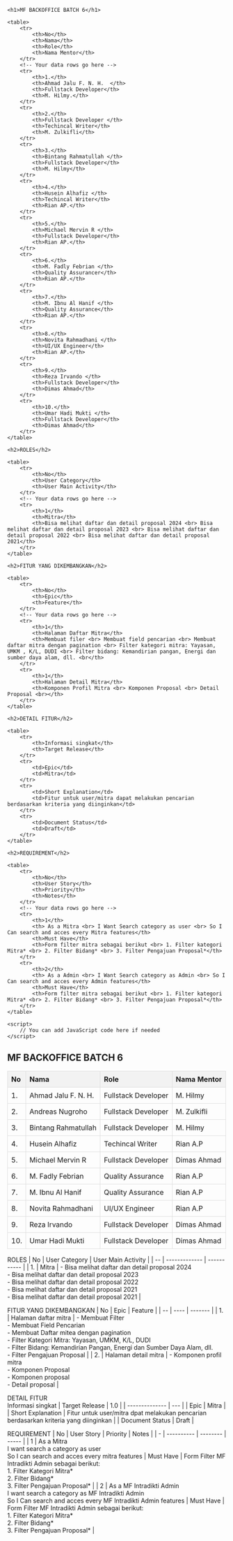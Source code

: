 <!DOCTYPE html>
<html lang="en">
<head>
    <meta charset="UTF-8">
    <meta name="viewport" content="width=device-width, initial-scale=1.0">
    <title>Project Documentation</title>
    <style>
        table {
            border-collapse: collapse;
            width: 100%;
        }
        th, td {
            border: 1px solid #dddddd;
            text-align: left;
            padding: 8px;
        }
        th {
            background-color: #f2f2f2;
        }
    </style>
</head>
<body>

    <h1>MF BACKOFFICE BATCH 6</h1>

    <table>
        <tr>
            <th>No</th>
            <th>Nama</th>
            <th>Role</th>
            <th>Nama Mentor</th>
        </tr>
        <!-- Your data rows go here -->
        <tr>
            <th>1.</th>
            <th>Ahmad Jalu F. N. H.	 </th>
            <th>Fullstack Developer</th>
            <th>M. Hilmy.</th>
        </tr>
        <tr>
            <th>2.</th>
            <th>Fullstack Developer </th>
            <th>Techincal Writer</th>
            <th>M. Zulkifli</th>
        </tr>
        <tr>
            <th>3.</th>
            <th>Bintang Rahmatullah </th>
            <th>Fullstack Developer</th>
            <th>M. Hilmy</th>
        </tr>
        <tr>
            <th>4.</th>
            <th>Husein Alhafiz </th>
            <th>Techincal Writer</th>
            <th>Rian AP.</th>
        </tr>
        <tr>
            <th>5.</th>
            <th>Michael Mervin R </th>
            <th>Fullstack Developer</th>
            <th>Rian AP.</th>
        </tr>
        <tr>
            <th>6.</th>
            <th>M. Fadly Febrian </th>
            <th>Quality Assurancer</th>
            <th>Rian AP.</th>
        </tr>
        <tr>
            <th>7.</th>
            <th>M. Ibnu Al Hanif </th>
            <th>Quality Assurance</th>
            <th>Rian AP.</th>
        </tr>
        <tr>
            <th>8.</th>
            <th>Novita Rahmadhani </th>
            <th>UI/UX Engineer</th>
            <th>Rian AP.</th>
        </tr>
        <tr>
            <th>9.</th>
            <th>Reza Irvando </th>
            <th>Fullstack Developer</th>
            <th>Dimas Ahmad</th>
        </tr>
        <tr>
            <th>10.</th>
            <th>Umar Hadi Mukti </th>
            <th>Fullstack Developer</th>
            <th>Dimas Ahmad</th>
        </tr>
    </table>

    <h2>ROLES</h2>

    <table>
        <tr>
            <th>No</th>
            <th>User Category</th>
            <th>User Main Activity</th>
        </tr>
        <!-- Your data rows go here -->
        <tr>
            <th>1</th>
            <th>Mitra</th>
            <th>Bisa melihat daftar dan detail proposal 2024 <br> Bisa melihat daftar dan detail proposal 2023 <br> Bisa melihat daftar dan detail proposal 2022 <br> Bisa melihat daftar dan detail proposal 2021</th>
        </tr>
    </table>

    <h2>FITUR YANG DIKEMBANGKAN</h2>

    <table>
        <tr>
            <th>No</th>
            <th>Epic</th>
            <th>Feature</th>
        </tr>
        <!-- Your data rows go here -->
        <tr>
            <th>1</th>
            <th>Halaman Daftar Mitra</th>
            <th>Membuat filer <br> Membuat field pencarian <br> Membuat daftar mitra dengan pagination <br> Filter kategori mitra: Yayasan, UMKM , K/L, DUDI <br> Filter bidang: Kemandirian pangan, Energi dan sumber daya alam, dll. <br</th>
        </tr>
        <tr>
            <th>1</th>
            <th>Halaman Detail Mitra</th>
            <th>Komponen Profil Mitra <br> Komponen Proposal <br> Detail Proposal <br></th>
        </tr>
    </table>

    <h2>DETAIL FITUR</h2>

    <table>
        <tr>
            <th>Informasi singkat</th>
            <th>Target Release</th>
        </tr>
        <tr>
            <td>Epic</td>
            <td>Mitra</td>
        </tr>
        <tr>
            <td>Short Explanation</td>
            <td>Fitur untuk user/mitra dapat melakukan pencarian berdasarkan kriteria yang diinginkan</td>
        </tr>
        <tr>
            <td>Document Status</td>
            <td>Draft</td>
        </tr>
    </table>

    <h2>REQUIREMENT</h2>

    <table>
        <tr>
            <th>No</th>
            <th>User Story</th>
            <th>Priority</th>
            <th>Notes</th>
        </tr>
        <!-- Your data rows go here -->
        <tr>
            <th>1</th>
            <th> As a Mitra <br> I Want Search category as user <br> So I Can search and acces every Mitra features</th>
            <th>Must Have</th>
            <th>Form filter mitra sebagai berikut <br> 1. Filter kategori Mitra* <br> 2. Filter Bidang* <br> 3. Filter Pengajuan Proposal*</th>
        </tr>
        <tr>
            <th>2</th>
            <th> As a Admin <br> I Want Search category as Admin <br> So I Can search and acces every Admin features</th>
            <th>Must Have</th>
            <th>Form filter mitra sebagai berikut <br> 1. Filter kategori Mitra* <br> 2. Filter Bidang* <br> 3. Filter Pengajuan Proposal*</th>
        </tr>
    </table>

    <script>
        // You can add JavaScript code here if needed
    </script>

</body>
</html>



## MF BACKOFFICE BATCH 6
| No | Nama | Role | Nama Mentor |
| -- | ---- | ---- | ----------- |
| 1. | Ahmad Jalu F. N. H. | Fullstack Developer |  M. Hilmy |
| 2. | Andreas Nugroho  | Fullstack Developer |  M. Zulkifli |
| 3. | Bintang Rahmatullah | Fullstack Developer |  M. Hilmy |
| 4. | Husein Alhafiz | Techincal Writer | Rian A.P |
| 5. | Michael Mervin R | Fullstack Developer |  Dimas Ahmad |
| 6. | M. Fadly Febrian | Quality Assurance | Rian A.P |
| 7. | M. Ibnu Al Hanif | Quality Assurance | Rian A.P |
| 8. | Novita Rahmadhani | UI/UX Engineer | Rian A.P |
| 9. | Reza Irvando | Fullstack Developer | Dimas Ahmad |
| 10. | Umar Hadi Mukti | Fullstack Developer | Dimas Ahmad |

ROLES
| No | User Category | User Main Activity |
| -- | ------------- | ----------- |
| 1. | Mitra | - Bisa melihat daftar dan detail proposal 2024 <br> - Bisa melihat daftar dan detail proposal 2023 <br> - Bisa melihat daftar dan detail proposal 2022 <br> - Bisa melihat daftar dan detail proposal 2021 <br>	- Bisa melihat daftar dan detail proposal 2021 |


FITUR YANG DIKEMBANGKAN
| No | Epic | Feature | 
| -- | ---- | ------- |
| 1. | Halaman daftar mitra | - Membuat Filter <br> - Membuat Field Pencarian <br> - Membuat Daftar mitea dengan pagination <br> - Filter Kategori Mitra: Yayasan, UMKM, K/L, DUDI <br> - Filter Bidang: Kemandirian Pangan, Energi dan Sumber Daya Alam, dll. <br> - Filter Pengajuan Proposal |
| 2. | Halaman detail mitra  | - Komponen profil mitra <br> - Komponen Proposal <br> - Komponen proposal <br> - Detail proposal |


DETAIL FITUR <br>
Informasi singkat
| Target Release | 1.0 | 
| -------------- | --- |
| Epic | Mitra |
| Short Explanation | Fitur untuk user/mitra dpat melakukan pencarian berdasarkan kriteria yang diinginkan | 
| Document Status | Draft |


REQUIREMENT
| No | User Story | Priority | Notes |
| - | ---------- | -------- | ----- |
| 1 | As a Mitra <br> I want search a category as user <br> So I can search and acces every mitra features | Must Have |  Form Filter MF Intradikti Admin sebagai berikut: <br> 1. Filter Kategori Mitra* <br> 2.	Filter Bidang* <br> 3.	Filter Pengajuan Proposal* |
| 2 | As a MF Intradikti Admin <br> I want search a category as MF Intradikti Admin <br> So I Can search and acces every MF Intradikti Admin features | Must Have | Form Filter MF Intradikti Admin sebagai berikut: <br> 1. Filter Kategori Mitra* <br> 2.	Filter Bidang* <br> 3.	Filter Pengajuan Proposal* |


